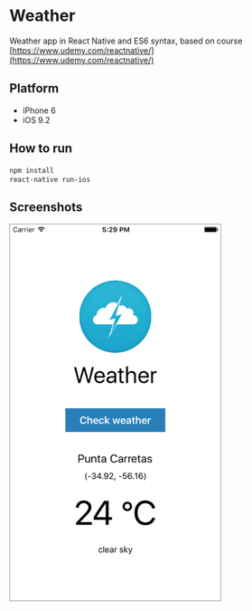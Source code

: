 # Weather

Weather app in React Native and ES6 syntax, based on course [https://www.udemy.com/reactnative/](https://www.udemy.com/reactnative/)

## Platform

- iPhone 6
- iOS 9.2

## How to run

```
npm install
react-native run-ios
```

## Screenshots

![Screenshot 1](screenshots/screenshot_01.png)

